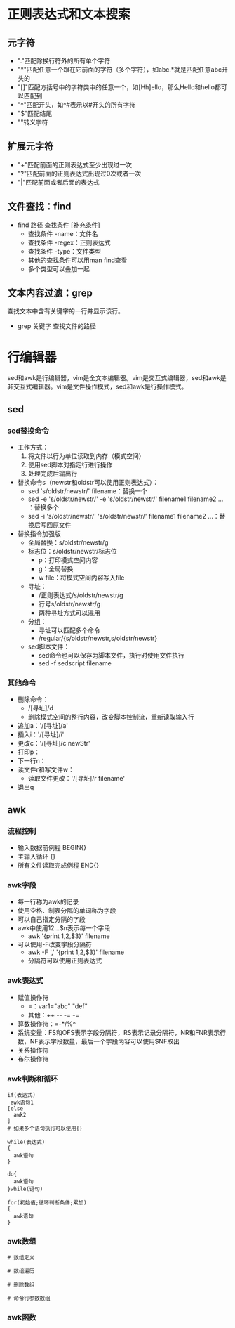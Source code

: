 # 正则表达式和文本搜索

## 元字符

* "."匹配除换行符外的所有单个字符
* "*"匹配任意一个跟在它前面的字符（多个字符），如abc.*就是匹配任意abc开头的
* "[]"匹配方括号中的字符类中的任意一个，如[Hh]ello，那么Hello和hello都可以匹配到
* "^"匹配开头，如^#表示以#开头的所有字符
* "$"匹配结尾
* "\"转义字符
## 扩展元字符

* "+"匹配前面的正则表达式至少出现过一次
* "?"匹配前面的正则表达式出现过0次或者一次
* "|"匹配前面或者后面的表达式
## 文件查找：find

* find 路径 查找条件 [补充条件]
    * 查找条件 -name：文件名
    * 查找条件 -regex：正则表达式
    * 查找条件 -type：文件类型
    * 其他的查找条件可以用man find查看
    * 多个类型可以叠加一起
## 文本内容过滤：grep

查找文本中含有关键字的一行并显示该行。

* grep 关键字 查找文件的路径
# 行编辑器

sed和awk是行编辑器，vim是全文本编辑器。vim是交互式编辑器，sed和awk是非交互式编辑器。vim是文件操作模式，sed和awk是行操作模式。

## sed

### sed替换命令

* 工作方式：
    1. 将文件以行为单位读取到内存（模式空间）
    2. 使用sed脚本对指定行进行操作
    3. 处理完成后输出行
* 替换命令s（newstr和oldstr可以使用正则表达式）：
    * sed 's/oldstr/newstr/' filename：替换一个
    * sed -e 's/oldstr/newstr/' -e 's/oldstr/newstr/' filename1 filename2 ... ：替换多个
    * sed -i 's/oldstr/newstr/' 's/oldstr/newstr/' filename1 filename2 ...：替换后写回原文件
* 替换指令加强版
    * 全局替换：s/oldstr/newstr/g
    * 标志位：s/oldstr/newstr/标志位
        * p：打印模式空间内容
        * g：全局替换
        * w file：将模式空间内容写入file
    * 寻址：
        * /正则表达式/s/oldstr/newstr/g
        * 行号s/oldstr/newstr/g
        * 两种寻址方式可以混用
    * 分组：
        * 寻址可以匹配多个命令
        * /regular/{s/oldstr/newstr,s/oldstr/newstr}
    * sed脚本文件：
        * sed命令也可以保存为脚本文件，执行时使用文件执行
        * sed -f sedscript filename
### 其他命令

* 删除命令：
    * /[寻址]/d
    * 删除模式空间的整行内容，改变脚本控制流，重新读取输入行
* 追加a：'/[寻址]/a'
* 插入i：'/[寻址]/i'
* 更改c：'/[寻址]/c newStr'
* 打印p：
* 下一行n：
* 读文件r和写文件w：
    * 读取文件更改：'/[寻址]/r filename'
* 退出q
## awk

### 流程控制

* 输入数据前例程 BEGIN{}
* 主输入循环 {}
* 所有文件读取完成例程 END{}
### awk字段

* 每一行称为awk的记录
* 使用空格、制表分隔的单词称为字段
* 可以自己指定分隔的字段
* awk中使用$1$2...$n表示每一个字段
    * awk '{print $1,$2,$3}' filename
* 可以使用-F改变字段分隔符
    * awk -F ',' '{print $1,$2,$3}' filename
    * 分隔符可以使用正则表达式
### awk表达式

* 赋值操作符
    * =：var1="abc" "def"
    * 其他：++ -- -= -=
* 算数操作符：=-*/%^
* 系统变量：FS和OFS表示字段分隔符，RS表示记录分隔符，NR和FNR表示行数，NF表示字段数量，最后一个字段内容可以使用$NF取出
* 关系操作符
* 布尔操作符
### awk判断和循环

```shell
if(表达式)
 awk语句1
[else 
  awk2
]
# 如果多个语句执行可以使用{}

while(表达式)
{
  awk语句
}

do{
  awk语句
}while(语句)

for(初始值;循环判断条件;累加)
{
  awk语句
}
```
### awk数组

```shell
# 数组定义

# 数组遍历

# 删除数组

# 命令行参数数组
```
### awk函数

